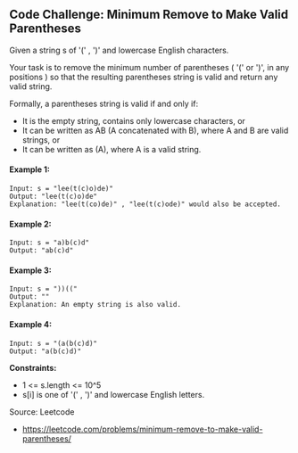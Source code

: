 ## Code Challenge: Minimum Remove to Make Valid Parentheses

Given a string s of '(' , ')' and lowercase English characters. 

Your task is to remove the minimum number of parentheses ( '(' or ')', in any positions ) so that the resulting parentheses string is valid and return any valid string.

Formally, a parentheses string is valid if and only if:

* It is the empty string, contains only lowercase characters, or
* It can be written as AB (A concatenated with B), where A and B are valid strings, or
* It can be written as (A), where A is a valid string.

#### Example 1:
```
Input: s = "lee(t(c)o)de)"
Output: "lee(t(c)o)de"
Explanation: "lee(t(co)de)" , "lee(t(c)ode)" would also be accepted.
```

#### Example 2:
```
Input: s = "a)b(c)d"
Output: "ab(c)d"
```

#### Example 3:
```
Input: s = "))(("
Output: ""
Explanation: An empty string is also valid.
```

#### Example 4:
```
Input: s = "(a(b(c)d)"
Output: "a(b(c)d)"
```

**Constraints:**
* 1 <= s.length <= 10^5
* s[i] is one of  '(' , ')' and lowercase English letters.

Source: Leetcode
* https://leetcode.com/problems/minimum-remove-to-make-valid-parentheses/